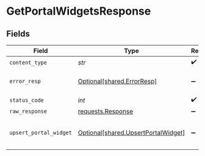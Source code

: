 # GetPortalWidgetsResponse


## Fields

| Field                                                                                 | Type                                                                                  | Required                                                                              | Description                                                                           |
| ------------------------------------------------------------------------------------- | ------------------------------------------------------------------------------------- | ------------------------------------------------------------------------------------- | ------------------------------------------------------------------------------------- |
| `content_type`                                                                        | *str*                                                                                 | :heavy_check_mark:                                                                    | N/A                                                                                   |
| `error_resp`                                                                          | [Optional[shared.ErrorResp]](../../models/shared/errorresp.md)                        | :heavy_minus_sign:                                                                    | Could not authenticate the user                                                       |
| `status_code`                                                                         | *int*                                                                                 | :heavy_check_mark:                                                                    | N/A                                                                                   |
| `raw_response`                                                                        | [requests.Response](https://requests.readthedocs.io/en/latest/api/#requests.Response) | :heavy_minus_sign:                                                                    | N/A                                                                                   |
| `upsert_portal_widget`                                                                | [Optional[shared.UpsertPortalWidget]](../../models/shared/upsertportalwidget.md)      | :heavy_minus_sign:                                                                    | Retrieved the portal widgets successfully.                                            |